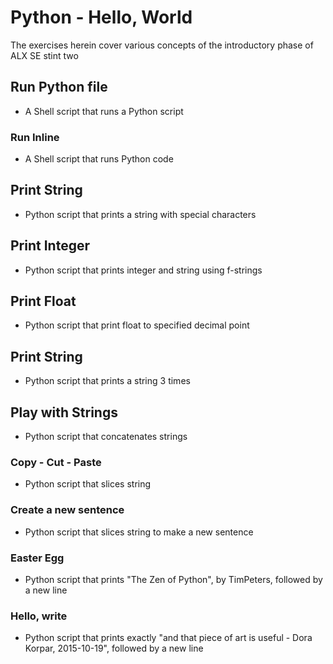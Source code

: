 # Python - Hello, World

The exercises herein cover various concepts of the introductory phase of ALX SE stint two

## Run Python file

* A Shell script that runs a Python script

### Run Inline

* A Shell script that runs Python code

## Print String

* Python script that prints a string with special characters

## Print Integer

* Python script that prints integer and string using f-strings

## Print Float

* Python script that print float to specified decimal point

## Print String

* Python script that prints a string 3 times

## Play with Strings

* Python script that concatenates strings

### Copy - Cut - Paste

* Python script that slices string

### Create a new sentence

* Python script that slices string to make a new sentence

### Easter Egg

* Python script that prints "The Zen of Python", by TimPeters, followed by a new line

### Hello, write

* Python script that prints exactly "and that piece of art is useful - Dora Korpar, 2015-10-19", followed by a new line
